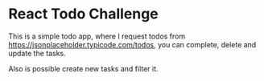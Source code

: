# React Todo Challenge

This is a simple todo app, where I request todos from https://jsonplaceholder.typicode.com/todos, you can complete, delete and update the tasks. 

Also is possible create new tasks and filter it.





